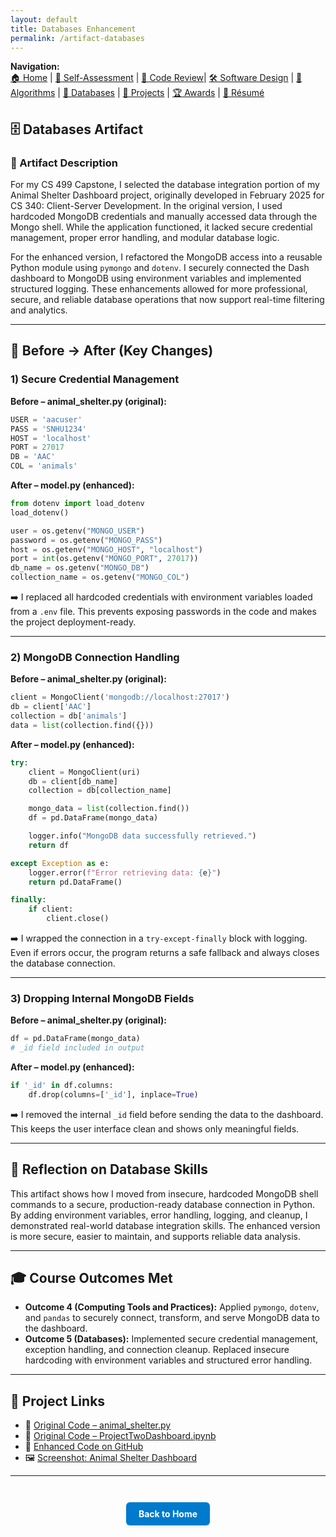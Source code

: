 ```yaml
---
layout: default
title: Databases Enhancement
permalink: /artifact-databases
---
```


**Navigation:**  
[🏠 Home](index.md) | [📝 Self-Assessment](self-assessment.md) | [🎥 Code Review](code-review.md)| [🛠️ Software Design](artifact-software.md) | [🧠 Algorithms](artifact-algorithms.md) | [💾 Databases](artifact-databases.md) | [📂 Projects](projects.md)  | [🏆 Awards](awards.md) | [📄 Résumé](resume.md)

## 🗄️ Databases Artifact

### 📌 Artifact Description

For my CS 499 Capstone, I selected the database integration portion of my Animal Shelter Dashboard project, originally developed in February 2025 for CS 340: Client-Server Development. In the original version, I used hardcoded MongoDB credentials and manually accessed data through the Mongo shell. While the application functioned, it lacked secure credential management, proper error handling, and modular database logic.

For the enhanced version, I refactored the MongoDB access into a reusable Python module using `pymongo` and `dotenv`. I securely connected the Dash dashboard to MongoDB using environment variables and implemented structured logging. These enhancements allowed for more professional, secure, and reliable database operations that now support real-time filtering and analytics.

---

## 🔁 Before → After (Key Changes)

### 1) Secure Credential Management
**Before – animal_shelter.py (original):**
```python
USER = 'aacuser'
PASS = 'SNHU1234'
HOST = 'localhost'
PORT = 27017
DB = 'AAC'
COL = 'animals'
````

**After – model.py (enhanced):**

```python
from dotenv import load_dotenv
load_dotenv()

user = os.getenv("MONGO_USER")
password = os.getenv("MONGO_PASS")
host = os.getenv("MONGO_HOST", "localhost")
port = int(os.getenv("MONGO_PORT", 27017))
db_name = os.getenv("MONGO_DB")
collection_name = os.getenv("MONGO_COL")
```

➡️ I replaced all hardcoded credentials with environment variables loaded from a `.env` file. This prevents exposing passwords in the code and makes the project deployment-ready.

---

### 2) MongoDB Connection Handling

**Before – animal\_shelter.py (original):**

```python
client = MongoClient('mongodb://localhost:27017')
db = client['AAC']
collection = db['animals']
data = list(collection.find({}))
```

**After – model.py (enhanced):**

```python
try:
    client = MongoClient(uri)
    db = client[db_name]
    collection = db[collection_name]

    mongo_data = list(collection.find())
    df = pd.DataFrame(mongo_data)

    logger.info("MongoDB data successfully retrieved.")
    return df

except Exception as e:
    logger.error(f"Error retrieving data: {e}")
    return pd.DataFrame()

finally:
    if client:
        client.close()
```

➡️ I wrapped the connection in a `try-except-finally` block with logging. Even if errors occur, the program returns a safe fallback and always closes the database connection.

---

### 3) Dropping Internal MongoDB Fields

**Before – animal\_shelter.py (original):**

```python
df = pd.DataFrame(mongo_data)
# _id field included in output
```

**After – model.py (enhanced):**

```python
if '_id' in df.columns:
    df.drop(columns=['_id'], inplace=True)
```

➡️ I removed the internal `_id` field before sending the data to the dashboard. This keeps the user interface clean and shows only meaningful fields.

---

## 🧠 Reflection on Database Skills

This artifact shows how I moved from insecure, hardcoded MongoDB shell commands to a secure, production-ready database connection in Python. By adding environment variables, error handling, logging, and cleanup, I demonstrated real-world database integration skills. The enhanced version is more secure, easier to maintain, and supports reliable data analysis.

---

## 🎓 Course Outcomes Met

* **Outcome 4 (Computing Tools and Practices):** Applied `pymongo`, `dotenv`, and `pandas` to securely connect, transform, and serve MongoDB data to the dashboard.
* **Outcome 5 (Databases):** Implemented secure credential management, exception handling, and connection cleanup. Replaced insecure hardcoding with environment variables and structured error handling.

---

## 🔗 Project Links

* 📁 [Original Code – animal\_shelter.py](https://github.com/GregoriaRamirez/gregoriaramirez.github.io/blob/main/original/animal_shelter.py)
* 📁 [Original Code – ProjectTwoDashboard.ipynb](https://github.com/GregoriaRamirez/gregoriaramirez.github.io/blob/main/original/ProjectTwoDashboard%20%281%29.ipynb)
* 📁 [Enhanced Code on GitHub](https://github.com/GregoriaRamirez/CS-499-Capstone/tree/main/enhanced)
* 🖼️ [Screenshot: Animal Shelter Dashboard](/assets/Animal_Shelter_Dashboard.png)

---

<div style="text-align: center; margin-top: 3em;">
  <a href="https://gregoriaramirez.github.io/index" style="
    display: inline-block;
    padding: 10px 20px;
    background-color: #007acc;
    color: white;
    border-radius: 6px;
    text-decoration: none;
    font-weight: bold;
    box-shadow: 0 2px 4px rgba(0,0,0,0.1);
  ">Back to Home</a>
</div>


